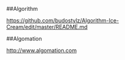 ##Algorithm

https://github.com/budostylz/Algorithm-Ice-Cream/edit/master/README.md

##Algomation

http://www.algomation.com

